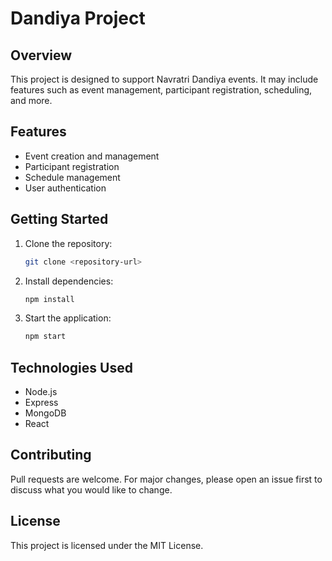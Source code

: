 # Dandiya Project

## Overview

This project is designed to support Navratri Dandiya events. It may include features such as event management, participant registration, scheduling, and more.

## Features

- Event creation and management
- Participant registration
- Schedule management
- User authentication

## Getting Started

1. Clone the repository:
    ```bash
    git clone <repository-url>
    ```
2. Install dependencies:
    ```bash
    npm install
    ```
3. Start the application:
    ```bash
    npm start
    ```

## Technologies Used

- Node.js
- Express
- MongoDB
- React

## Contributing

Pull requests are welcome. For major changes, please open an issue first to discuss what you would like to change.

## License

This project is licensed under the MIT License.